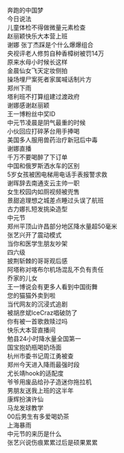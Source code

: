 奔跑的中国梦  
今日说法  
儿童体检不得做微量元素检查  
赵丽颖快乐大本营上班  
谢娜 张丁杰踩是个什么爆爆组合  
央视评老人修剪自种香樟树被罚14万  
原来水母小时候长这样  
金晨仙女飞天定妆侧拍  
操场埋尸案死者家属喊话制片方  
郑州下雨  
塔利班不打算组建过渡政府  
谢娜感谢赵丽颖  
王一博粉丝中奖ID  
中元节凌晨是阴气最重的时候  
小伙回应打碎茅台用手捧喝  
美国多人服用兽药治疗新冠后中毒  
谢娜直播  
千万不要喝醉了下订单  
中国和俄罗斯洒水车的区别  
5岁女孩被困电梯用电话手表报警求救  
谢晖辞去南通支云主帅一职  
女生校园内如厕视频被兜售  
景甜追理想之城差点睡过头误了航班  
古力娜扎短发挑染造型  
中元节  
郑州平顶山许昌部分地区降水量超50毫米  
张艺兴开了震动模式  
当你和医学生朋友吵架  
四六级  
披荆斩棘的哥哥观后感  
阿塔称对喀布尔机场混乱不负有责任  
乔家的儿女  
王一博说会有更多人看到中国街舞  
您的猫猫外卖到啦  
当代网友的沉浸式追剧  
被胡彦斌IceCraz唱破防了  
你有被一首歌救赎过吗  
快乐大本营直播间  
勉县24小时降水量全国第一  
国宝抱奶瓶喝奶场面  
杭州市委书记周江勇被查  
郑州今天进入降雨最强时段  
尤长靖hook的适配度  
爷爷用废品给孙子造迷你拖拉机  
男朋友送我上班的这半年  
康辉扮演许仙  
马龙发球教学  
00后男生有多爱喝奶茶  
上海暴雨  
中元节的来历是什么  
张艺兴说伤痕累累过后是硕果累累  
